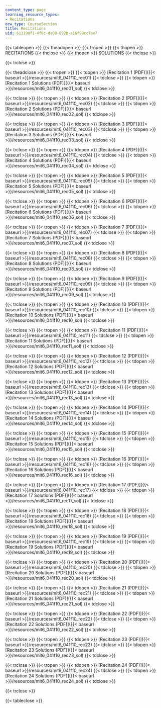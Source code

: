 ```yaml
---
content_type: page
learning_resource_types:
- Recitations
ocw_type: CourseSection
title: Recitations
uid: 61319af1-4f0c-da08-892b-a16f98cc7ae7
---
```


{{< tableopen >}}
{{< theadopen >}}
{{< tropen >}}
{{< thopen >}}
RECITATIONS
{{< thclose >}}
{{< thopen >}}
SOLUTIONS
{{< thclose >}}

{{< trclose >}}

{{< theadclose >}}
{{< tropen >}}
{{< tdopen >}}
[Recitation 1 (PDF)]({{< baseurl >}}/resources/mit6_041f10_rec01)
{{< tdclose >}}
{{< tdopen >}}
[Recitation 1 Solutions (PDF)]({{< baseurl >}}/resources/mit6_041f10_rec01_sol)
{{< tdclose >}}

{{< trclose >}}
{{< tropen >}}
{{< tdopen >}}
[Recitation 2 (PDF)]({{< baseurl >}}/resources/mit6_041f10_rec02)
{{< tdclose >}}
{{< tdopen >}}
[Recitation 2 Solutions (PDF)]({{< baseurl >}}/resources/mit6_041f10_rec02_sol)
{{< tdclose >}}

{{< trclose >}}
{{< tropen >}}
{{< tdopen >}}
[Recitation 3 (PDF)]({{< baseurl >}}/resources/mit6_041f10_rec03)
{{< tdclose >}}
{{< tdopen >}}
[Recitation 3 Solutions (PDF)]({{< baseurl >}}/resources/mit6_041f10_rec03_sol)
{{< tdclose >}}

{{< trclose >}}
{{< tropen >}}
{{< tdopen >}}
[Recitation 4 (PDF)]({{< baseurl >}}/resources/mit6_041f10_rec04)
{{< tdclose >}}
{{< tdopen >}}
[Recitation 4 Solutions (PDF)]({{< baseurl >}}/resources/mit6_041f10_rec04_sol)
{{< tdclose >}}

{{< trclose >}}
{{< tropen >}}
{{< tdopen >}}
[Recitation 5 (PDF)]({{< baseurl >}}/resources/mit6_041f10_rec05)
{{< tdclose >}}
{{< tdopen >}}
[Recitation 5 Solutions (PDF)]({{< baseurl >}}/resources/mit6_041f10_rec05_sol)
{{< tdclose >}}

{{< trclose >}}
{{< tropen >}}
{{< tdopen >}}
[Recitation 6 (PDF)]({{< baseurl >}}/resources/mit6_041f10_rec06)
{{< tdclose >}}
{{< tdopen >}}
[Recitation 6 Solutions (PDF)]({{< baseurl >}}/resources/mit6_041f10_rec06_sol)
{{< tdclose >}}

{{< trclose >}}
{{< tropen >}}
{{< tdopen >}}
[Recitation 7 (PDF)]({{< baseurl >}}/resources/mit6_041f10_rec07)
{{< tdclose >}}
{{< tdopen >}}
[Recitation 7 Solutions (PDF)]({{< baseurl >}}/resources/mit6_041f10_rec07_sol)
{{< tdclose >}}

{{< trclose >}}
{{< tropen >}}
{{< tdopen >}}
[Recitation 8 (PDF)]({{< baseurl >}}/resources/mit6_041f10_rec08)
{{< tdclose >}}
{{< tdopen >}}
[Recitation 8 Solutions (PDF)]({{< baseurl >}}/resources/mit6_041f10_rec08_sol)
{{< tdclose >}}

{{< trclose >}}
{{< tropen >}}
{{< tdopen >}}
[Recitation 9 (PDF)]({{< baseurl >}}/resources/mit6_041f10_rec09)
{{< tdclose >}}
{{< tdopen >}}
[Recitation 9 Solutions (PDF)]({{< baseurl >}}/resources/mit6_041f10_rec09_sol)
{{< tdclose >}}

{{< trclose >}}
{{< tropen >}}
{{< tdopen >}}
[Recitation 10 (PDF)]({{< baseurl >}}/resources/mit6_041f10_rec10)
{{< tdclose >}}
{{< tdopen >}}
[Recitation 10 Solutions (PDF)]({{< baseurl >}}/resources/mit6_041f10_rec10_sol)
{{< tdclose >}}

{{< trclose >}}
{{< tropen >}}
{{< tdopen >}}
[Recitation 11 (PDF)]({{< baseurl >}}/resources/mit6_041f10_rec11)
{{< tdclose >}}
{{< tdopen >}}
[Recitation 11 Solutions (PDF)]({{< baseurl >}}/resources/mit6_041f10_rec11_sol)
{{< tdclose >}}

{{< trclose >}}
{{< tropen >}}
{{< tdopen >}}
[Recitation 12 (PDF)]({{< baseurl >}}/resources/mit6_041f10_rec12)
{{< tdclose >}}
{{< tdopen >}}
[Recitation 12 Solutions (PDF)]({{< baseurl >}}/resources/mit6_041f10_rec12_sol)
{{< tdclose >}}

{{< trclose >}}
{{< tropen >}}
{{< tdopen >}}
[Recitation 13 (PDF)]({{< baseurl >}}/resources/mit6_041f10_rec13)
{{< tdclose >}}
{{< tdopen >}}
[Recitation 13 Solutions (PDF)]({{< baseurl >}}/resources/mit6_041f10_rec13_sol)
{{< tdclose >}}

{{< trclose >}}
{{< tropen >}}
{{< tdopen >}}
[Recitation 14 (PDF)]({{< baseurl >}}/resources/mit6_041f10_rec14)
{{< tdclose >}}
{{< tdopen >}}
[Recitation 14 Solutions (PDF)]({{< baseurl >}}/resources/mit6_041f10_rec14_sol)
{{< tdclose >}}

{{< trclose >}}
{{< tropen >}}
{{< tdopen >}}
[Recitation 15 (PDF)]({{< baseurl >}}/resources/mit6_041f10_rec15)
{{< tdclose >}}
{{< tdopen >}}
[Recitation 15 Solutions (PDF)]({{< baseurl >}}/resources/mit6_041f10_rec15_sol)
{{< tdclose >}}

{{< trclose >}}
{{< tropen >}}
{{< tdopen >}}
[Recitation 16 (PDF)]({{< baseurl >}}/resources/mit6_041f10_rec16)
{{< tdclose >}}
{{< tdopen >}}
[Recitation 16 Solutions (PDF)]({{< baseurl >}}/resources/mit6_041f10_rec16_sol)
{{< tdclose >}}

{{< trclose >}}
{{< tropen >}}
{{< tdopen >}}
[Recitation 17 (PDF)]({{< baseurl >}}/resources/mit6_041f10_rec17)
{{< tdclose >}}
{{< tdopen >}}
[Recitation 17 Solutions (PDF)]({{< baseurl >}}/resources/mit6_041f10_rec17_sol)
{{< tdclose >}}

{{< trclose >}}
{{< tropen >}}
{{< tdopen >}}
[Recitation 18 (PDF)]({{< baseurl >}}/resources/mit6_041f10_rec18)
{{< tdclose >}}
{{< tdopen >}}
[Recitation 18 Solutions (PDF)]({{< baseurl >}}/resources/mit6_041f10_rec18_sol)
{{< tdclose >}}

{{< trclose >}}
{{< tropen >}}
{{< tdopen >}}
[Recitation 19 (PDF)]({{< baseurl >}}/resources/mit6_041f10_rec19)
{{< tdclose >}}
{{< tdopen >}}
[Recitation 19 Solutions (PDF)]({{< baseurl >}}/resources/mit6_041f10_rec19_sol)
{{< tdclose >}}

{{< trclose >}}
{{< tropen >}}
{{< tdopen >}}
[Recitation 20 (PDF)]({{< baseurl >}}/resources/mit6_041f10_rec20)
{{< tdclose >}}
{{< tdopen >}}
[Recitation 20 Solutions (PDF)]({{< baseurl >}}/resources/mit6_041f10_rec20_sol)
{{< tdclose >}}

{{< trclose >}}
{{< tropen >}}
{{< tdopen >}}
[Recitation 21 (PDF)]({{< baseurl >}}/resources/mit6_041f10_rec21)
{{< tdclose >}}
{{< tdopen >}}
[Recitation 21 Solutions (PDF)]({{< baseurl >}}/resources/mit6_041f10_rec21_sol)
{{< tdclose >}}

{{< trclose >}}
{{< tropen >}}
{{< tdopen >}}
[Recitation 22 (PDF)]({{< baseurl >}}/resources/mit6_041f10_rec22)
{{< tdclose >}}
{{< tdopen >}}
[Recitation 22 Solutions (PDF)]({{< baseurl >}}/resources/mit6_041f10_rec22_sol)
{{< tdclose >}}

{{< trclose >}}
{{< tropen >}}
{{< tdopen >}}
[Recitation 23 (PDF)]({{< baseurl >}}/resources/mit6_041f10_rec23)
{{< tdclose >}}
{{< tdopen >}}
[Recitation 23 Solutions (PDF)]({{< baseurl >}}/resources/mit6_041f10_rec23_sol)
{{< tdclose >}}

{{< trclose >}}
{{< tropen >}}
{{< tdopen >}}
[Recitation 24 (PDF)]({{< baseurl >}}/resources/mit6_041f10_rec24)
{{< tdclose >}}
{{< tdopen >}}
[Recitation 24 Solutions (PDF)]({{< baseurl >}}/resources/mit6_041f10_rec24_sol)
{{< tdclose >}}

{{< trclose >}}

{{< tableclose >}}